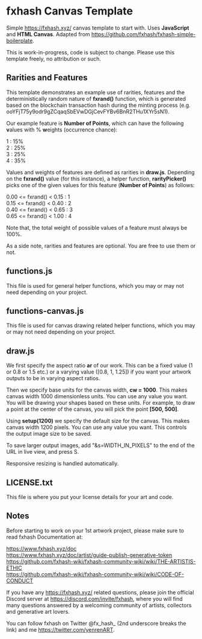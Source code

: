 # fxhash Canvas Template
Simple https://fxhash.xyz/ canvas template to start with. Uses **JavaScript** and **HTML Canvas**. Adapted from https://github.com/fxhash/fxhash-simple-boilerplate.

This is work-in-progress, code is subject to change. Please use this template freely, no attribution or such.

## Rarities and Features

This template demonstrates an example use of rarities, features and the deterministically random nature of **fxrand()** function, which is generated based on the blockchain transaction hash during the minting process (e.g. ooYFjT75y9odr9gZCqaqSbEVwDGjCevFYBv6BnR2THu1XYr5sN1).

Our example feature is **Number of Points**, which can have the following **v**alues with % **w**eights (occurrence chance):

1 : 15%  
2 : 25%  
3 : 25%  
4 : 35%  

Values and weights of features are defined as rarities in **draw.js**. Depending on the **fxrand()** value (for this instance), a helper function, **rarityPicker()** picks one of the given values for this feature (**Number of Points**) as follows:

0.00 <= fxrand() < 0.15 : 1  
0.15 <= fxrand() < 0.40 : 2  
0.40 <= fxrand() < 0.65 : 3  
0.65 <= fxrand() < 1.00 : 4

Note that, the total weight of possible values of a feature must always be 100%.

As a side note, rarities and features are optional. You are free to use them or not.

## functions.js
This file is used for general helper functions, which you may or may not need depending on your project.

## functions-canvas.js
This file is used for canvas drawing related helper functions, which you may or may not need depending on your project.

## draw.js
We first specify the aspect ratio **ar** of our work. This can be a fixed value (1 or 0.8 or 1.5 etc.) or a varying value ([0.8, 1, 1.25]) if you want your artwork outputs to be in varying aspect ratios.

Then we specify base units for the canvas width, **cw = 1000**. This makes canvas width 1000 dimensionless units. You can use any value you want. You will be drawing your shapes based on these units. For example, to draw a point at the center of the canvas, you will pick the point **[500, 500]**.

Using **setup(1200)** we specify the default size for the canvas. This makes canvas width 1200 pixels. You can use any value you want. This controls the output image size to be saved.

To save larger output images, add "&s=WIDTH_IN_PIXELS" to the end of the URL in live view, and press S.

Responsive resizing is handled automatically.

## LICENSE.txt
This file is where you put your license details for your art and code.

## Notes
Before starting to work on your 1st artwork project, please make sure to read fxhash Documentation at:

https://www.fxhash.xyz/doc  
https://www.fxhash.xyz/doc/artist/guide-publish-generative-token  
https://github.com/fxhash-wiki/fxhash-community-wiki/wiki/THE-ARTISTIS-ETHIC  
https://github.com/fxhash-wiki/fxhash-community-wiki/wiki/CODE-OF-CONDUCT

If you have any https://fxhash.xyz/ related questions, please join the official Discord server at https://discord.com/invite/fxhash, where you will find many questions answered by a welcoming community of artists, collectors and generative art lovers.

You can follow fxhash on Twitter @fx_hash_ (2nd underscore breaks the link) and me https://twitter.com/yenrenART.
